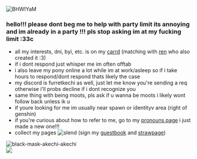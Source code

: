 
![BHWIYaM](https://github.com/furretkechi/furretkechi/assets/157264853/05de1c15-33bb-48aa-92fd-f3bea658542b)

### hello!!! please dont beg me to help with party limit its annoying and im already in a party !!! pls stop asking im at my fucking limit :33c<br>
- all my interests, dni, byi, etc. is on my [carrd](https://willpow3r.carrd.co) (matching with [ren](https://github.com/pomefiore) who also created it :3)<br>
- if i dont respond just whisper me im often offtab<br>
- i also leave my pony online a lot while im at work/asleep so if i take hours to respond/dont respond thats likely the case<br>
- my discord is furretkechi as well, just let me know you're sending a req otherwise i'll probs decline if i dont recognize you <br>
- same thing with being moots, pls ask if u wanna be moots i likely wont follow back unless ik u <br>
- if youre looking for me im usually near spawn or identityv area (right of genshin) <br>
- if you're curious about how to refer to me, go to my [pronouns page](https://en.pronouns.page/@furretkechi) i just made a new one!!!<br>
- collect my pages ![slend](https://github.com/furretkechi/furretkechi/assets/157264853/c57f5e20-73cd-4b20-8fc8-08858a5c402e) (sign my [guestbook](https://furretkechi.123guestbook.com) and [strawpage](https://furretkechi.straw.page))<br>

![black-mask-akechi-akechi](https://github.com/furretkechi/furretkechi/assets/157264853/a7530190-0b1d-4070-b97a-f082b306dd76)<br>![](https://komarev.com/ghpvc/?username=furretkechi&color=red)
